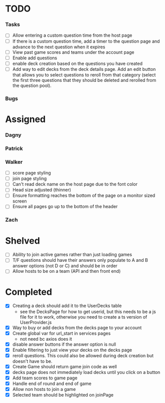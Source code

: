 
# TODO
### Tasks
- [ ] Allow entering a custom question time from the host page
- [ ] If there is a custom question time, add a timer to the question page and advance to the next question when it expires
- [ ] View past game scores and teams under the account page
- [ ] Enable add questions
- [ ] enable deck creation based on the questions you have created
- [ ] Add way to edit decks from the deck details page. Add an edit button that allows you to select questions to reroll from that category (select the first three questions that they should be deleted and rerolled from the question pool).

### Bugs

# Assigned

### Dagny

### Patrick

### Walker
- [ ] score page styling
- [ ] join page styling
- [ ] Can't read deck name on the host page due to the font color
- [ ] Head size adjusted (thinner)
- [ ] Ensure formatting reaches the bottom of the page on a monitor sized screen
- [ ] Ensure all pages go up to the bottom of the header

### Zach



# Shelved
- [ ] Ability to join active games rather than just loading games
- [ ] T/F questions should have their answers only populate to A and B answer options (not D or C) and should be in order
- [ ] Allow hosts to be on a team (API and then front end)

# Completed
- [x] Creating a deck should add it to the UserDecks table
    - see the DecksPage for how to get userid, but this needs to be a js file for it to work, otherwise you need to create a ts version of UserProvider.js
 - [x] Way to buy or add decks from the decks page to your account
 - [x] Create global var for url_start in services pages
    - not need bc axios does it
- [x] disable answer buttons if the answer option is null
- [x] Enable filtering to just view your decks on the decks page
- [x] reroll questions. This could also be allowed during deck creation but doesn't have to be. 
- [x] Create Game should return game join code as well
- [x] decks page does not immediately load decks until you click on a button
- [x] Add team scores to game page
- [x] Handle end of round and end of game
- [x] Allow non hosts to join a game
- [x] Selected team should be highlighted on joinPage

